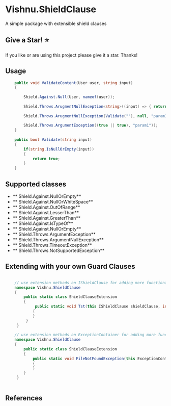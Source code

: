 # Vishnu.ShieldClause
A simple package with extensible shield clauses
## Give a Star! :star:
If you like or are using this project please give it a star. Thanks!
## Usage

```c#
    public void ValidateContent(User user, string input)
    {
       
        Shield.Against.Null(User, nameof(user));
       
        Shield.Throws.ArugmentNullException<string>((input) => { return input == null ? true : false; }, null, "param1"));
       
        Shield.Throws.ArugmentNullException(Validate(""), null, "param1"));      
       
        Shield.Throws.ArgumentException((true || true), "param1"));
    }
    
    public bool Validate(string input)
    {
        if(string.IsNullOrEmpty(input))
        {
            return true;
        }
    }
```
## Supported classes
- ** Shield.Against.NullOrEmpty**
- ** Shield.Against.NullOrWhiteSpace**
- ** Shield.Against.OutOfRange**
- ** Shield.Against.LesserThan<T>**
- ** Shield.Against.GreaterThan<T>**
- ** Shield.Against.IsTypeOf<T>**
- ** Shield.Against.NullOrEmpty<T>**
- ** Shield.Throws.ArgumentException**
- ** Shield.Throws.ArgumentNullException**
- ** Shield.Throws.TimeoutException**
- ** Shield.Throws.NotSupportedException**

## Extending with your own Guard Clauses

```c#

    // use extension methods on IShieldClause for adding more functionality in "Against"
    namespace Vishnu.ShieldClause
    {
        public static class ShieldClauseExtension
        {
             public static void Tst(this IShieldClause shieldClause, int input, string parameterName)
            {
            }
         }
     }
     
    // use extension methods on ExceptionContainer for adding more functionality in "Throw"
    namespace Vishnu.ShieldClause
    {
        public static class ShieldClauseExtension
        {
            public static void FileNotFoundException(this ExceptionContainer container, bool when, int input, string parameterName)
            {
            }
        }
     }
    
```

## References

    
